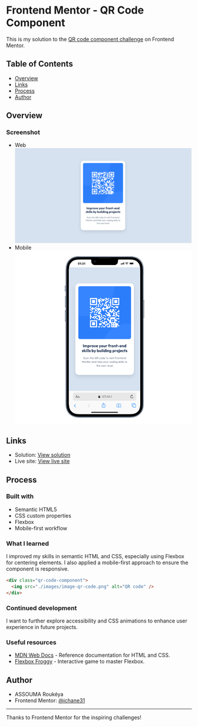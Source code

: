 

# Frontend Mentor - QR Code Component

This is my solution to the [QR code component challenge](https://www.frontendmentor.io/challenges/qr-code-component-iux_sIO_H) on Frontend Mentor.

## Table of Contents
- [Overview](#overview)
- [Links](#links)
- [Process](#process)
- [Author](#author)




## Overview

### Screenshot
- Web
![](./images/screenshot.png)
- Mobile
![](./images/screenshot_mobile.png)

## Links
- Solution: [View solution](https://your-solution-url.com)
- Live site: [View live site](https://your-live-site-url.com)



## Process

### Built with
- Semantic HTML5
- CSS custom properties
- Flexbox
- Mobile-first workflow

### What I learned
I improved my skills in semantic HTML and CSS, especially using Flexbox for centering elements. I also applied a mobile-first approach to ensure the component is responsive.

```html
<div class="qr-code-component">
  <img src="./images/image-qr-code.png" alt="QR code" />
</div>
```

### Continued development
I want to further explore accessibility and CSS animations to enhance user experience in future projects.

### Useful resources
- [MDN Web Docs](https://developer.mozilla.org/en/) - Reference documentation for HTML and CSS.
- [Flexbox Froggy](https://flexboxfroggy.com/) - Interactive game to master Flexbox.



## Author

- ASSOUMA Roukéya
- Frontend Mentor: [@ichane31](https://www.frontendmentor.io/profile/ichane31)



---
Thanks to Frontend Mentor for the inspiring challenges!
